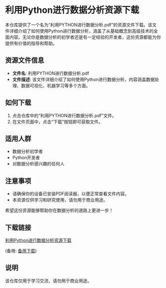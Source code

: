# 利用Python进行数据分析资源下载

本仓库提供了一个名为“利用PYTHON进行数据分析.pdf”的资源文件下载。该文件详细介绍了如何使用Python进行数据分析，涵盖了从基础概念到高级技术的全面内容。无论你是数据分析的初学者还是有一定经验的开发者，这份资源都能为你提供有价值的指导和帮助。

## 资源文件信息

- **文件名**: 利用PYTHON进行数据分析.pdf
- **文件描述**: 该文件详细介绍了如何使用Python进行数据分析，内容涵盖数据处理、数据可视化、机器学习等多个方面。

## 如何下载

1. 点击仓库中的“利用PYTHON进行数据分析.pdf”文件。
2. 在文件页面中，点击“下载”按钮即可获取文件。

## 适用人群

- 数据分析初学者
- Python开发者
- 对数据分析感兴趣的任何人

## 注意事项

- 请确保你的设备已安装PDF阅读器，以便正常查看文件内容。
- 本资源仅供学习和研究使用，请勿用于商业用途。

希望这份资源能够帮助你在数据分析的道路上更进一步！

## 下载链接
[利用Python进行数据分析资源下载](https://pan.quark.cn/s/8efad8aa1a08) 

(备用: [备用下载](https://pan.baidu.com/s/1r6srH0Ja_Uyr4QvNcAZWhg?pwd=1234))

## 说明

该仓库仅用于学习交流，请勿用于商业用途。
